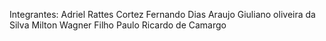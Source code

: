 Integrantes:
Adriel Rattes Cortez
Fernando Dias Araujo
Giuliano oliveira da Silva
Milton Wagner Filho
Paulo Ricardo de Camargo
